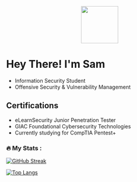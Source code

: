 <div id="header" align="center">
  <img src="https://media.giphy.com/media/WFZvB7VIXBgiz3oDXE/giphy.gif" width="100"/>
</div>

# Hey There! I'm Sam
- Information Security Student
- Offensive Security & Vulnerability Management

## Certifications
- eLearnSecurity Junior Penetration Tester
- GIAC Foundational Cybersecurity Technologies
- Currently studying for CompTIA Pentest+

### :fire: My Stats :

[![GitHub Streak](http://github-readme-streak-stats.herokuapp.com?user=ida-bro&theme=dark&background=000000)](https://git.io/streak-stats)

[![Top Langs](https://github-readme-stats.vercel.app/api/top-langs/?username=your-github-username)](https://github.com/anuraghazra/github-readme-stats)
